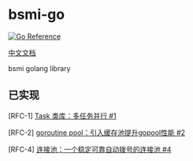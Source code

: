 # bsmi-go


[![Go Reference](https://pkg.go.dev/badge/github.com/infobsmi/bsmi-go.svg)](https://pkg.go.dev/github.com/infobsmi/bsmi-go)


[中文文档](https://kb.bsmi.info/view/583)

bsmi golang library


## 已实现

[RFC-1] [Task 类库：多任务并行 #1](https://github.com/infobsmi/bsmi-go/issues/1)
 

[RFC-2] [goroutine pool：引入缓存池提升gopool性能 #2](https://github.com/infobsmi/bsmi-go/issues/1)

[RFC-4] [连接池：一个稳定可靠自动拨号的连接池 #4](https://github.com/infobsmi/bsmi-go/issues/4)

